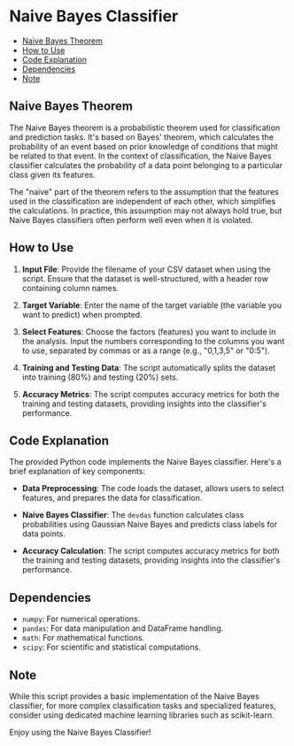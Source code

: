 # Naive Bayes Classifier

- [Naive Bayes Theorem](#naive-bayes-theorem)
- [How to Use](#how-to-use)
- [Code Explanation](#code-explanation)
- [Dependencies](#dependencies)
- [Note](#note)

## Naive Bayes Theorem

The Naive Bayes theorem is a probabilistic theorem used for classification and prediction tasks. It's based on Bayes' theorem, which calculates the probability of an event based on prior knowledge of conditions that might be related to that event. In the context of classification, the Naive Bayes classifier calculates the probability of a data point belonging to a particular class given its features.

The "naive" part of the theorem refers to the assumption that the features used in the classification are independent of each other, which simplifies the calculations. In practice, this assumption may not always hold true, but Naive Bayes classifiers often perform well even when it is violated.

## How to Use

1. **Input File**: Provide the filename of your CSV dataset when using the script. Ensure that the dataset is well-structured, with a header row containing column names.

2. **Target Variable**: Enter the name of the target variable (the variable you want to predict) when prompted.

3. **Select Features**: Choose the factors (features) you want to include in the analysis. Input the numbers corresponding to the columns you want to use, separated by commas or as a range (e.g., "0,1,3,5" or "0:5").

4. **Training and Testing Data**: The script automatically splits the dataset into training (80%) and testing (20%) sets.

5. **Accuracy Metrics**: The script computes accuracy metrics for both the training and testing datasets, providing insights into the classifier's performance.

## Code Explanation

The provided Python code implements the Naive Bayes classifier. Here's a brief explanation of key components:

- **Data Preprocessing**: The code loads the dataset, allows users to select features, and prepares the data for classification.

- **Naive Bayes Classifier**: The `devdas` function calculates class probabilities using Gaussian Naive Bayes and predicts class labels for data points.

- **Accuracy Calculation**: The script computes accuracy metrics for both the training and testing datasets, providing insights into the classifier's performance.

## Dependencies

- `numpy`: For numerical operations.
- `pandas`: For data manipulation and DataFrame handling.
- `math`: For mathematical functions.
- `scipy`: For scientific and statistical computations.

## Note

While this script provides a basic implementation of the Naive Bayes classifier, for more complex classification tasks and specialized features, consider using dedicated machine learning libraries such as scikit-learn.

Enjoy using the Naive Bayes Classifier!
